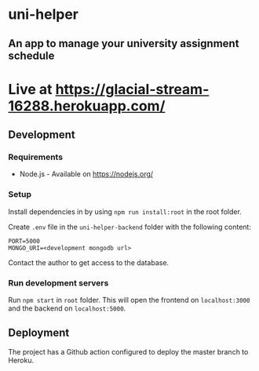 # uni-helper
## An app to manage your university assignment schedule

# Live at https://glacial-stream-16288.herokuapp.com/

## Development

### Requirements
- Node.js - Available on https://nodejs.org/

### Setup

Install dependencies in  by using `npm run install:root` in the root folder.

Create `.env` file in the `uni-helper-backend` folder with the following content:

```
PORT=5000
MONGO_URI=<development mongodb url>
```

Contact the author to get access to the database.

### Run development servers

Run `npm start` in `root` folder. This will open the frontend on `localhost:3000` and the backend on `localhost:5000`.

## Deployment

The project has a Github action configured to deploy the master branch to Heroku.